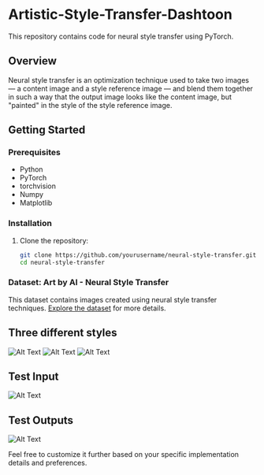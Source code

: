 # Artistic-Style-Transfer-Dashtoon

This repository contains code for neural style transfer using PyTorch.

## Overview

Neural style transfer is an optimization technique used to take two images — a content image and a style reference image — and blend them together in such a way that the output image looks like the content image, but "painted" in the style of the style reference image.

## Getting Started

### Prerequisites

- Python
- PyTorch
- torchvision
- Numpy
- Matplotlib

### Installation

1. Clone the repository:

   ```bash
   git clone https://github.com/yourusername/neural-style-transfer.git
   cd neural-style-transfer
   
### Dataset: Art by AI - Neural Style Transfer

This dataset contains images created using neural style transfer techniques. [Explore the dataset](https://www.kaggle.com/datasets/vbookshelf/art-by-ai-neural-style-transfer) for more details.
## Three different styles
![Alt Text](https://github.com/Basheer22EE65R19/Artistic-Style-Transfer-Dashtoon/blob/main/Images/Styles/cuphead.jpg)
![Alt Text](https://github.com/Basheer22EE65R19/Artistic-Style-Transfer-Dashtoon/blob/main/Images/Styles/mosaic.jpg)
![Alt Text](https://github.com/Basheer22EE65R19/Artistic-Style-Transfer-Dashtoon/blob/main/Images/Styles/starry_night.jpg)
## Test Input
![Alt Text](https://github.com/Basheer22EE65R19/Artistic-Style-Transfer-Dashtoon/blob/main/Images/Test_image/zurich.jpeg)
## Test Outputs
![Alt Text](https://github.com/Basheer22EE65R19/Artistic-Style-Transfer-Dashtoon/blob/main/Images/Test_output/stylized-zurich.jpeg)


Feel free to customize it further based on your specific implementation details and preferences.
